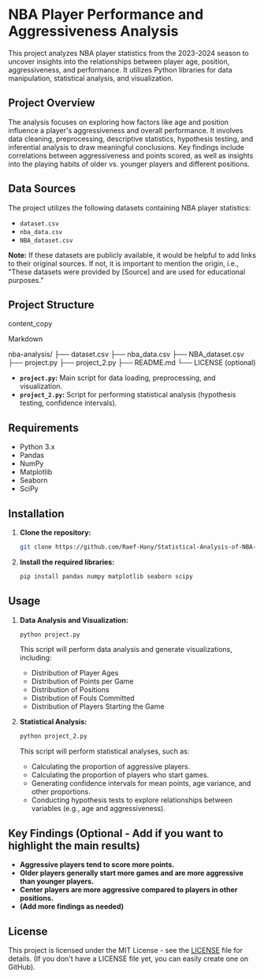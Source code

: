 # NBA Player Performance and Aggressiveness Analysis

This project analyzes NBA player statistics from the 2023-2024 season to uncover insights into the relationships between player age, position, aggressiveness, and performance. It utilizes Python libraries for data manipulation, statistical analysis, and visualization.

## Project Overview

The analysis focuses on exploring how factors like age and position influence a player's aggressiveness and overall performance. It involves data cleaning, preprocessing, descriptive statistics, hypothesis testing, and inferential analysis to draw meaningful conclusions. Key findings include correlations between aggressiveness and points scored, as well as insights into the playing habits of older vs. younger players and different positions.

## Data Sources

The project utilizes the following datasets containing NBA player statistics:

-   `dataset.csv`
-   `nba_data.csv`
-   `NBA_dataset.csv`

**Note:** If these datasets are publicly available, it would be helpful to add links to their original sources. If not, it is important to mention the origin, i.e., "These datasets were provided by \[Source] and are used for educational purposes."

## Project Structure
content_copy

Markdown

nba-analysis/
├── dataset.csv
├── nba_data.csv
├── NBA_dataset.csv
├── project.py
├── project_2.py
├── README.md
└── LICENSE (optional)

*   **`project.py`:** Main script for data loading, preprocessing, and visualization.
*   **`project_2.py`:** Script for performing statistical analysis (hypothesis testing, confidence intervals).

## Requirements

*   Python 3.x
*   Pandas
*   NumPy
*   Matplotlib
*   Seaborn
*   SciPy

## Installation

1. **Clone the repository:**

    ```bash
    git clone https://github.com/Raef-Hany/Statistical-Analysis-of-NBA-Player-Performance-and-Aggressiveness
    ```

2. **Install the required libraries:**

    ```bash
    pip install pandas numpy matplotlib seaborn scipy
    ```

## Usage

1. **Data Analysis and Visualization:**

    ```bash
    python project.py
    ```
    This script will perform data analysis and generate visualizations, including:

    *   Distribution of Player Ages
    *   Distribution of Points per Game
    *   Distribution of Positions
    *   Distribution of Fouls Committed
    *   Distribution of Players Starting the Game

2. **Statistical Analysis:**

    ```bash
    python project_2.py
    ```
    This script will perform statistical analyses, such as:

    *   Calculating the proportion of aggressive players.
    *   Calculating the proportion of players who start games.
    *   Generating confidence intervals for mean points, age variance, and other proportions.
    *   Conducting hypothesis tests to explore relationships between variables (e.g., age and aggressiveness).

## Key Findings (Optional - Add if you want to highlight the main results)

*   **Aggressive players tend to score more points.**
*   **Older players generally start more games and are more aggressive than younger players.**
*   **Center players are more aggressive compared to players in other positions.**
*   **(Add more findings as needed)**

## License

This project is licensed under the MIT License - see the [LICENSE](LICENSE) file for details. (If you don't have a LICENSE file yet, you can easily create one on GitHub).
